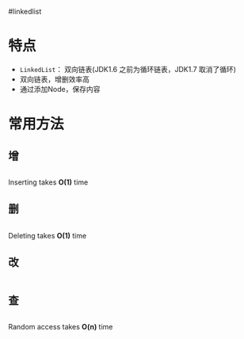 #linkedlist 

# 特点

- `LinkedList`： 双向链表(JDK1.6 之前为循环链表，JDK1.7 取消了循环)
- 双向链表，增删效率高
- 通过添加Node，保存内容

# 常用方法

## 增

```Java

```

Inserting takes **O(1)** time

## 删

```Java

```

Deleting takes **O(1)** time

## 改

```Java

```

## 查

```Java

```

Random access takes **O(n)** time